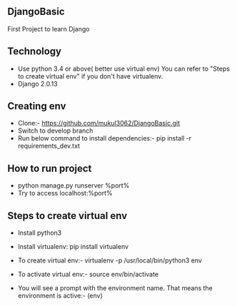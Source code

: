 DjangoBasic
-------------

First Project to learn Django

Technology
---------

* Use python 3.4 or above( better use virtual env)
    You can refer to "Steps to create virtual env" if you don't have virtualenv.
* Django 2.0.13

Creating env
------------

* Clone:- https://github.com/mukul3062/DjangoBasic.git
* Switch to develop branch
* Run below command to install dependencies:-
    pip install -r requirements_dev.txt

How to run project
-----------------

* python manage.py runserver %port%
* Try to access localhost:%port%

Steps to create virtual env
---------------------------

* Install python3

* Install virtualenv:
    pip install virtualenv

* To create virtual env:- 
    virtualenv -p /usr/local/bin/python3 env

* To activate virtual env:- 
    source env/bin/activate

* You will see a prompt with the environment name. That means the environment is active:- 
    (env)
